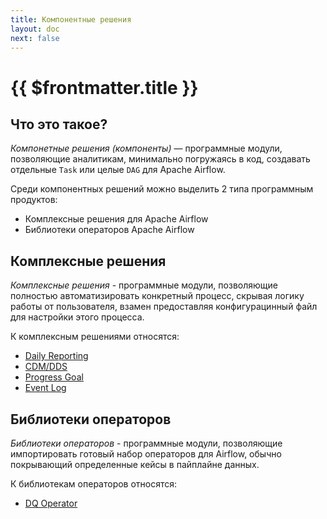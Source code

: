 ```yaml
---
title: Компонентные решения
layout: doc
next: false
---
```


# {{ $frontmatter.title }}

## Что это такое?

_Компонетные решения (компоненты)_ — программные модули, позволяющие аналитикам, 
минимально погружаясь в код, создавать отдельные `Task` или целые `DAG` для Apache Airflow.

Среди компонентных решений можно выделить 2 типа программным продуктов:
- Комплексные решения для Apache Airflow
- Библиотеки операторов Apache Airflow

## Комплексные решения

_Комплексные решения_ - программные модули, позволяющие полностью автоматизировать 
конкретный процесс, скрывая логику работы от пользователя, взамен предоставляя 
конфигурацинный файл для настройки этого процесса.

К комплексным решениями относятся:
- [Daily Reporting](daily_reporting/overview.html)
- [CDM/DDS](cdm_dds/overview.html)
- [Progress Goal](progress_goal/overview.html)
- [Event Log](event_log/overview.html)

## Библиотеки операторов

_Библиотеки операторов_ - программные модули, позволяющие импортировать готовый набор
операторов для Airflow, обычно покрывающий определенные кейсы в пайплайне данных.

К библиотекам операторов относятся:
 - [DQ Operator]()
